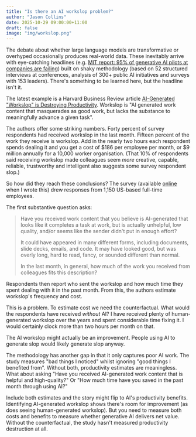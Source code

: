 ```yaml
---
title: "Is there an AI workslop problem?"
author: "Jason Collins"
date: 2025-10-29 09:00:00+11:00
draft: false
image: "img/workslop.png"
---
```


The debate about whether large language models are transformative or overhyped occasionally produces real-world data.  These inevitably arrive with eye-catching headlines (e.g. [MIT report: 95% of generative AI pilots at companies are failing](https://fortune.com/2025/08/18/mit-report-95-percent-generative-ai-pilots-at-companies-failing-cfo/)) built on shaky methodology (based on 52 structured interviews at conferences, analysis of 300+ public AI initiatives and surveys with 153 leaders). There's something to be learned here, but the headline isn't it.

The latest example is a Harvard Business Review article [AI-Generated "Workslop" is Destroying Productivity](https://hbr.org/2025/09/ai-generated-workslop-is-destroying-productivity). Workslop is "AI generated work content that masquerades as good work, but lacks the substance to meaningfully advance a given task".

The authors offer some striking numbers. Forty percent of survey respondents had received workslop in the last month. Fifteen percent of the work they receive is workslop. Add in the nearly two hours each respondent spends dealing it and you get a cost of $186 per employee per month, or $9 million annually for a 10,000 worker organisation. (That 10% of respondents said receiving workslop made colleagues seem _more_ creative, capable, reliable, trustworthy and intelligent also suggests some survey respondent slop.)

So how did they reach these conclusions? The survey (available [online](https://stanforduniversity.qualtrics.com/jfe/form/SV_4Mjwa0jWw2Pu3TE) when I wrote this) drew responses from 1,150 US-based full-time employees.

The first substantive question asks:

> Have you received work content that you believe is AI-generated that looks like it  completes a task at work, but is actually unhelpful, low quality, and/or seems like  the sender didn't put in enough effort?
>
> It could have appeared in many different forms, including documents, slide decks,  emails, and code. It may have looked good, but was overly long, hard to read,  fancy, or sounded different than normal.
>
> In the last month, in general, how much of the work you received from colleagues fits this description?

Respondents then report who sent the workslop and how much time they spent dealing with it in the past month. From this, the authors estimate workslop's frequency and cost.

This is a problem. To estimate cost we need the counterfactual. What would the respondents have received _without_ AI? I have received plenty of human-generated workslop over the years and spent considerable time fixing it. I would certainly clock more than two hours per month on that.

The AI workslop might actually be an improvement. People using AI to generate slop would likely generate slop anyway.

The methodology has another gap in that it only captures poor AI work. The study measures "bad things I noticed" whilst ignoring "good things I benefited from". Without both, productivity estimates are meaningless. What about asking "Have you received AI-generated work content that is helpful and high-quality?" Or "How much time have you saved in the past month through using AI?"

Include both estimates and the story might flip to AI's productivity benefits. Identifying AI-generated workslop shows there's room for improvement (as does seeing human-generated workslop). But you need to measure both costs and benefits to measure whether generative AI delivers net value. Without the counterfactual, the study hasn't measured productivity destruction at all.
